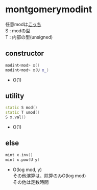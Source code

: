# montgomerymodint
任意modは[こっち](fmodint.md)  
S : modの型  
T : 内部の型(unsigned)
## constructor
```cpp
modint<mod> x()
modint<mod> x(U x_)
```
* O(1)
## utility
```cpp
static S mod()
static T umod()
S x.val()
```
* O(1)
## else
```cpp
mint x.inv()
mint x.pow(U y)
```
* O(log mod, y)  
その他演算は、除算のみO(log mod)  
その他は定数時間
